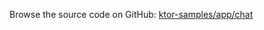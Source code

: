 [//]: # (title: Chat)
[//]: # (category: samples)
[//]: # (permalink: /samples/app/chat.html)
[//]: # (caption: Trivial Chat Application with WebSockets)
[//]: # (redirect_from: redirect_from)
[//]: # (- /samples/websockets.html: - /samples/websockets.html)

Browse the source code on GitHub: [ktor-samples/app/chat](https://github.com/ktorio/ktor-samples/tree/1.3.0/app/chat)
